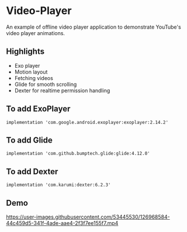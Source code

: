 # Video-Player
An example of offline video player application to demonstrate YouTube's video player animations.

## Highlights
* Exo player
* Motion layout
* Fetching videos
* Glide for smooth scrolling
* Dexter for realtime permission handling

## To add ExoPlayer

```
implementation 'com.google.android.exoplayer:exoplayer:2.14.2'
```

## To add Glide

```
implementation 'com.github.bumptech.glide:glide:4.12.0'
```

## To add Dexter

```
implementation 'com.karumi:dexter:6.2.3'
```

## Demo

https://user-images.githubusercontent.com/53445530/126968584-44c459d5-341f-4ade-aae4-2f3f7ee155f7.mp4



